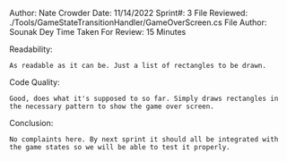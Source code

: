 ﻿Author: Nate Crowder
Date: 11/14/2022
Sprint#: 3
File Reviewed: ./Tools/GameStateTransitionHandler/GameOverScreen.cs
File Author: Sounak Dey
Time Taken For Review: 15 Minutes

Readability:

	As readable as it can be. Just a list of rectangles to be drawn.


Code Quality:

	Good, does what it's supposed to so far. Simply draws rectangles in the necessary pattern to show the game over screen.

Conclusion:

	No complaints here. By next sprint it should all be integrated with the game states so we will be able to test it properly.
